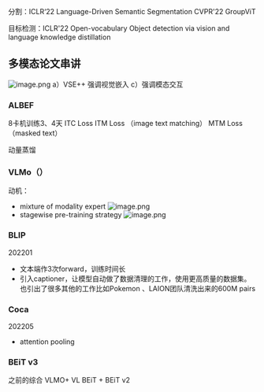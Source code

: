 
分割：ICLR‘22 Language-Driven Semantic Segmentation 
		CVPR'22 GroupViT

目标检测：ICLR'22 Open-vocabulary Object detection via vision and language knowledge distillation


## 多模态论文串讲
![image.png](https://cdn.jsdelivr.net/gh/Thomas333333/MyPostImage/Images/20240216182540.png)
a）VSE++  强调视觉嵌入
c）强调模态交互


### ALBEF
8卡机训练3、4天
ITC Loss 
ITM Loss （image text matching）
MTM Loss （masked text）

动量蒸馏

### VLMo（）
动机：
+ mixture of modality expert
![image.png](https://cdn.jsdelivr.net/gh/Thomas333333/MyPostImage/Images/20240216204407.png)
+  stagewise pre-training strategy
![image.png](https://cdn.jsdelivr.net/gh/Thomas333333/MyPostImage/Images/20240216205444.png)

### BLIP 
202201
 + 文本端作3次forward，训练时间长
 + 引入captioner，让模型自动做了数据清理的工作，使用更高质量的数据集。也引出了很多其他的工作比如Pokemon 、LAION团队清洗出来的600M pairs

### Coca
202205
+ attention pooling 

### BEiT v3
之前的综合
VLMO+ VL BEiT + BEiT v2


